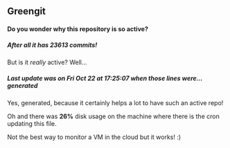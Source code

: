 ## Greengit

#### Do you wonder why this repository is so active?

##### After all it has 23613 commits!

But is it *really* active? Well...

##### Last update was on Fri Oct 22 at 17:25:07 when those lines were... generated

Yes, generated, because it certainly helps a lot to have such an active repo!

Oh and there was **26%** disk usage on the machine
where there is the cron updating this file.

Not the best way to monitor a VM in the cloud but it works! :)
